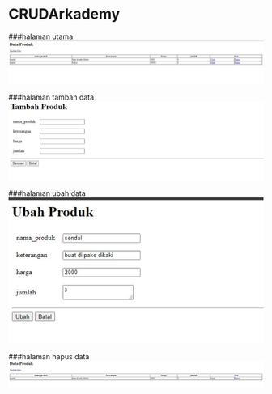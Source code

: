 # CRUDArkademy

###halaman utama
![Github](https://github.com/Cormacent/CRUDArkademy/blob/master/utama.JPG)

###halaman tambah data
![Github](https://github.com/Cormacent/CRUDArkademy/blob/master/tambah%20data.JPG)

###halaman ubah data
![Github](https://github.com/Cormacent/CRUDArkademy/blob/master/ubah%20data.JPG)

###halaman hapus data
![Github](https://github.com/Cormacent/CRUDArkademy/blob/master/hapus%20data.JPG)
